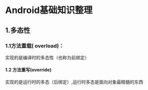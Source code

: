 # Android基础知识整理

## 1.多态性

### 1.1方法重载( overload)：

实现的是编译时的多态性（也称为前绑定）

#### 1.2 方法重写(override) 

实现的是运行时的多态（后绑定）,运行时多态是面向对象最精髓的东西



